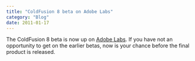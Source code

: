 ```yaml
---
title: "ColdFusion 8 beta on Adobe Labs"
category: "Blog"
date: 2011-01-17
---
```



The ColdFusion 8 beta is now up on [Adobe Labs](http://labs.adobe.com/technologies/coldfusion8/). If you have not an opportunity to get on the earlier betas, now is your chance before the final product is released.